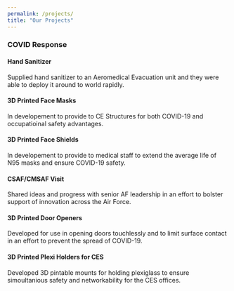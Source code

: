 ```yaml
---
permalink: /projects/
title: "Our Projects"
---
```



### COVID Response
#### Hand Sanitizer

   Supplied hand sanitizer to an Aeromedical Evacuation unit and they were able to deploy it around to world rapidly.   
   
#### 3D Printed Face Masks

   In developement to provide to CE Structures for both COVID-19 and occupatioinal safety advantages.  
   
#### 3D Printed Face Shields

   In developement to provide to medical staff to extend the average life of N95 masks and ensure COVID-19 safety.  
   
#### CSAF/CMSAF Visit

   Shared ideas and progress with senior AF leadership in an effort to bolster support of innovation across the Air Force.  
   
#### 3D Printed Door Openers

  Developed for use in opening doors touchlessly and to limit surface contact in an effort to prevent the spread of COVID-19.  
  
#### 3D Printed Plexi Holders for CES

   Developed 3D pintable mounts for holding plexiglass to ensure simoultanious safety and networkability for the CES  offices.




